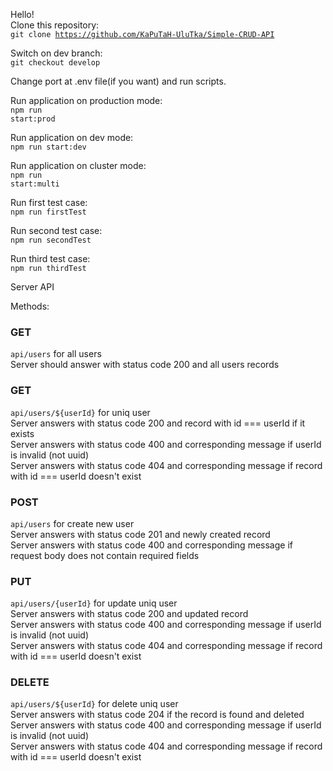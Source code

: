Hello!<br/>
Clone this repository:<br/>
<code>git clone https://github.com/KaPuTaH-UluTka/Simple-CRUD-API </code>

Switch on dev branch:<br/>
<code>git checkout develop</code>

Change port at .env file(if you want) and run scripts.

Run application on production mode:<br/>
<code>npm run start:prod</code>

Run application on dev mode:<br/>
<code>npm run start:dev</code>

Run application on cluster mode:<br/>
<code>npm run start:multi</code>

Run first test case:<br/>
<code>npm run firstTest</code>

Run second test case:<br/>
<code>npm run secondTest</code>

Run third test case:<br/>
<code>npm run thirdTest</code> 

Server API

Methods:

### GET ###

<code>api/users</code>  for all users<br/>
Server should answer with status code 200 and all users records

### GET ###

<code>api/users/${userId}</code> for uniq user<br/>
Server answers with status code 200 and record with id === userId if it exists
<br/>Server answers with status code 400 and corresponding message if userId is invalid (not uuid)
<br/>Server answers with status code 404 and corresponding message if record with id === userId doesn't exist

### POST ###

<code>api/users</code>  for create new user<br/>
Server answers with status code 201 and newly created record
<br/>Server answers with status code 400 and corresponding message if request body does not contain required fields

### PUT ###

<code>api/users/{userId}</code>  for update uniq user<br/>
Server answers with status code 200 and updated record
<br/>Server answers with status code 400 and corresponding message if userId is invalid (not uuid)
<br/>Server answers with status code 404 and corresponding message if record with id === userId doesn't exist

### DELETE ###

<code>api/users/${userId}</code>  for delete uniq user<br/>
Server answers with status code 204 if the record is found and deleted
<br/>Server answers with status code 400 and corresponding message if userId is invalid (not uuid)
<br/>Server answers with status code 404 and corresponding message if record with id === userId doesn't exist
